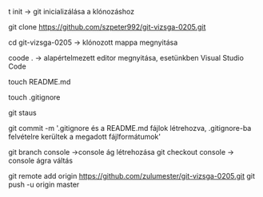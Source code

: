 t init -> git inicializálása a klónozáshoz

git clone https://github.com/szpeter992/git-vizsga-0205.git

cd git-vizsga-0205 -> klónozott mappa megnyitása

coode . -> alapértelmezett editor megnyitása, esetünkben Visual Studio Code

touch README.md 

touch .gitignore 
 
git staus

git commit -m '.gitignore és a README.md fájlok létrehozva, .gitignore-ba felvételre kerültek a megadott fájlformátumok'



git branch console ->console ág létrehozása
git checkout console -> console ágra váltás

git remote add origin https://github.com/zulumester/git-vizsga-0205.git
git push -u origin master